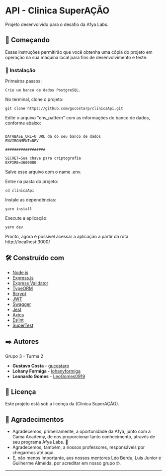 # API - Clinica SuperAÇÃO

Projeto desenvolvido para o desafio da Afya Labs.

## 🚀 Começando

Essas instruções permitirão que você obtenha uma cópia do projeto em operação na sua máquina local para fins de desenvolvimento e teste.


### 🔧 Instalação

Primeiros passos:

```
Crie um banco de dados PostgreSQL.
```
No terminal, clone o projeto:
```
git clone https://github.com/gucostarp/clinicaApi.git
```
Edite o arquivo "env_pattern" com as informações do banco de dados, conforme abaixo:

```

DATABASE_URL=U URL da do seu banco de dados
ENVIRONMENT=DEV

##################

SECRET=Sua chave para criptografia
EXPIRE=3600000

```

Salve esse arquivo com o name .env.


Entre na pasta do projeto:
```
cd clinicaApi
```

Instale as dependências:
```
yarn install
```

Execute a aplicação:
```
yarn dev
```
Pronto, agora é possível acessar a aplicação a partir da rota http://localhost:3000/


## 🛠️ Construído com

- [Node.js](https://nodejs.org/en/)
- [Express.js](https://expressjs.com/pt-br/)
- [Express Validator](https://express-validator.github.io/)
- [TypeORM](https://typeorm.io/#/)
- [Bcrypt](https://www.npmjs.com/package/bcrypt)
- [JWT](https://jwt.io/)
- [Swagger](https://swagger.io/)
- [Jest](https://jestjs.io/pt-BR/)
- [Axios](https://github.com/axios/axios)
- [Eslint](https://eslint.org/)
- [SuperTest](https://www.npmjs.com/package/supertest)

## ✒️ Autores

Grupo 3 - Turma 2

* **Gustavo Costa** - [gucostarp](https://github.com/gucostarp)
* **Lohany Formiga** - [lohanyformiga](https://github.com/lohanyformiga)
* **Leonardo Gomes** - [LeoGomes0919 ](https://github.com/LeoGomes0919 )


## 📄 Licença

Este projeto está sob a licença da (Clinica SuperAÇÃO).

## 🎁 Agradecimentos

* Agradecemos, primeiramente, a oportunidade da Afya, junto com a Gama Academy, de nos proporcionar tanto conhecimento, através de seu programa Afya Labs. 📢
* Agradecemos, também, a nossos professores, responsáveis por chegarmos até aqui. 
* E, não menos importante, aos nossos mentores Léo Berdu, Luis Junior e Guilherme Almeida, por acreditar em nosso grupo 🤓.

---
